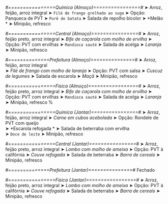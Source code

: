 
*#================Química (Almoço)================#*
➤ Arroz, feijão, arroz integral
➤ `Filé de frango grelhado ao sugo`
➤ Opção: Panqueca de PVT
➤ `Purê de batata`
➤ Salada de repolho bicolor
➤ *Melão *
➤ Minipão, refresco

*#================Central (Almoço)================#*
➤ Arroz, feijão preto, arroz integral
➤ *Bife de caçarola com molho de ervilha*
➤ Opção: PVT com ervilhas
➤ `Mandioca sauté`
➤ Salada de acelga
➤ *Laranja*
➤ Minipão, refresco

*#==============Prefeitura (Almoço)===============#*
➤ Arroz, feijão, arroz integral  
➤ *Filé de frango com molho de laranja*
➤ Opção: PVT com salsa
➤ *Cuscuz de legumes*
➤ Salada de escarola
➤ *Maçã*
➤ Minipão, refresco 

*#================Física (Almoço)=================#*
➤ Arroz, feijão preto, arroz integral
➤ *Bife de caçarola com molho de ervilha*
➤ Opção: PVT com ervilhas
➤ `Mandioca sauté`
➤ Salada de acelga
➤ *Laranja*
➤ Minipão, refresco
%

*#================Química (Jantar)================#*
➤ Arroz, feijão, arroz integral
➤ *Carne em cubos acebolada*
➤ Opção: Rondele de PVT com queijo   
➤ *Escarola refogada *
➤ Salada de beterraba com ervilha   
➤ `Doce de leite`
➤ Minipão, refresco

*#================Central (Jantar)================#*
➤ Arroz, feijão preto, arroz integral
➤ *Lombo com molho de ameixa*
➤ Opção: PVT à califórnia
➤ *Couve refogada*
➤ Salada de beterraba
➤ *Barra de cereais*
➤ Minipão, refresco

*#==============Prefeitura (Jantar)===============#*
Fechado

*#================Física (Jantar)=================#*
➤ Arroz, feijão preto, arroz integral
➤ *Lombo com molho de ameixa*
➤ Opção: PVT à califórnia
➤ *Couve refogada*
➤ Salada de beterraba
➤ *Barra de cereais*
➤ Minipão, refresco
